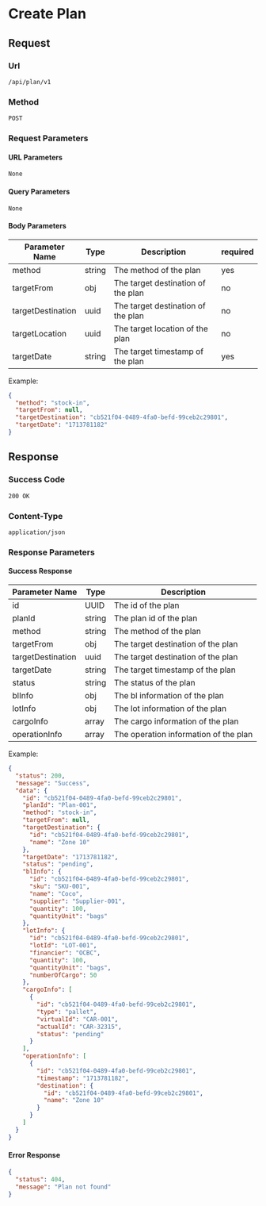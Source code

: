 # Create Plan

## Request

### Url

`/api/plan/v1`

### Method

`POST`

### Request Parameters

#### URL Parameters

`None`

#### Query Parameters

`None`

#### Body Parameters

| Parameter Name    | Type   | Description                        | required |
|-------------------|--------|------------------------------------|----------|
| method            | string | The method of the plan             | yes      |
| targetFrom        | obj    | The target destination of the plan | no       |
| targetDestination | uuid   | The target destination of the plan | no       |
| targetLocation    | uuid   | The target location of the plan    | no       |
| targetDate        | string | The target timestamp of the plan   | yes      |

Example:

```json
{
  "method": "stock-in",
  "targetFrom": null,
  "targetDestination": "cb521f04-0489-4fa0-befd-99ceb2c29801",
  "targetDate": "1713781182"
}
```

## Response

### Success Code

`200 OK`

### Content-Type

`application/json`

### Response Parameters

#### Success Response

| Parameter Name    | Type   | Description                           |
|-------------------|--------|---------------------------------------|
| id                | UUID   | The id of the plan                    |
| planId            | string | The plan id of the plan               |
| method            | string | The method of the plan                |
| targetFrom        | obj    | The target destination of the plan    |
| targetDestination | uuid   | The target destination of the plan    |
| targetDate        | string | The target timestamp of the plan      |
| status            | string | The status of the plan                |
| blInfo            | obj    | The bl information of the plan        |
| lotInfo           | obj    | The lot information of the plan       |
| cargoInfo         | array  | The cargo information of the plan     |
| operationInfo     | array  | The operation information of the plan |

Example:

```json
{
  "status": 200,
  "message": "Success",
  "data": {
    "id": "cb521f04-0489-4fa0-befd-99ceb2c29801",
    "planId": "Plan-001",
    "method": "stock-in",
    "targetFrom": null,
    "targetDestination": {
      "id": "cb521f04-0489-4fa0-befd-99ceb2c29801",
      "name": "Zone 10"
    },
    "targetDate": "1713781182",
    "status": "pending",
    "blInfo": {
      "id": "cb521f04-0489-4fa0-befd-99ceb2c29801",
      "sku": "SKU-001",
      "name": "Coco",
      "supplier": "Supplier-001",
      "quantity": 100,
      "quantityUnit": "bags"
    },
    "lotInfo": {
      "id": "cb521f04-0489-4fa0-befd-99ceb2c29801",
      "lotId": "LOT-001",
      "financier": "OCBC",
      "quantity": 100,
      "quantityUnit": "bags",
      "numberOfCargo": 50
    },
    "cargoInfo": [
      {
        "id": "cb521f04-0489-4fa0-befd-99ceb2c29801",
        "type": "pallet",
        "virtualId": "CAR-001",
        "actualId": "CAR-32315",
        "status": "pending"
      }
    ],
    "operationInfo": [
      {
        "id": "cb521f04-0489-4fa0-befd-99ceb2c29801",
        "timestamp": "1713781182",
        "destination": {
          "id": "cb521f04-0489-4fa0-befd-99ceb2c29801",
          "name": "Zone 10"
        }
      }
    ]
  }
}
```

#### Error Response

```json
{
  "status": 404,
  "message": "Plan not found"
}
```